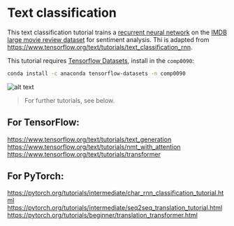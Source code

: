 # Text classification
This text classification tutorial trains a [recurrent neural network](https://developers.google.com/machine-learning/glossary/#recurrent_neural_network) on the [IMDB large movie review dataset](http://ai.stanford.edu/~amaas/data/sentiment/) for sentiment analysis.
Thi is adapted from https://www.tensorflow.org/text/tutorials/text_classification_rnn.

This tutorial requires [Tensorflow Datasets](https://www.tensorflow.org/datasets), install in the `comp0090`:
```bash
conda install -c anaconda tensorflow-datasets -n comp0090

```

<img src="https://www.tensorflow.org/text/tutorials/images/bidirectional.png" alt="alt text"/>


>For further tutorials, see below.


## For TensorFlow:
https://www.tensorflow.org/text/tutorials/text_generation  
https://www.tensorflow.org/text/tutorials/nmt_with_attention  
https://www.tensorflow.org/text/tutorials/transformer  


## For PyTorch:
https://pytorch.org/tutorials/intermediate/char_rnn_classification_tutorial.html  
https://pytorch.org/tutorials/intermediate/seq2seq_translation_tutorial.html  
https://pytorch.org/tutorials/beginner/translation_transformer.html  
